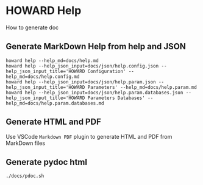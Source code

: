 # HOWARD Help

How to generate doc

## Generate MarkDown Help from help and JSON

```
howard help --help_md=docs/help.md
howard help --help_json_input=docs/json/help.config.json --help_json_input_title='HOWARD Configuration' --help_md=docs/help.config.md
howard help --help_json_input=docs/json/help.param.json --help_json_input_title='HOWARD Parameters' --help_md=docs/help.param.md
howard help --help_json_input=docs/json/help.param.databases.json --help_json_input_title='HOWARD Parameters Databases' --help_md=docs/help.param.databases.md
```

## Generate HTML and PDF

Use VSCode `Markdown PDF` plugin to generate HTML and PDF from MarkDown files

## Generate pydoc html

```bash
./docs/pdoc.sh
```

